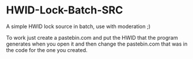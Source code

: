 # HWID-Lock-Batch-SRC
A simple HWID lock source in batch, use with moderation ;)

To work just create a pastebin.com and put the HWID that the program generates 
when you open it and then change the pastebin.com that was in the code for the one you created.
